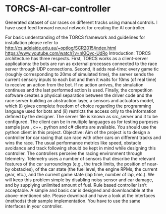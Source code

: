 # TORCS-AI-car-controller

Generated dataset of car races on different tracks using manual controls.
I have used feed forward neural network for creating the AI controller.

For basic understanding of the TORCS framework and guidelines for installation please refer to
http://cs.adelaide.edu.au/~optlog/SCR2015/index.html
https://www.youtube.com/watch?v=nKIQvc-UdRo
Introduction:
TORCS architecture has three respects. First, TORCS works as a client-server applications: the
bots are run as external processes connected to the race server through UDP connections. Second,
it adds real-time: every game tic (roughly corresponding to 20ms of simulated time), the server
sends the current sensory inputs to each bot and then it waits for 10ms (of real time) to receive
an action from the bot. If no action arrives, the simulation continues and the last performed action
is used. Finally, the competition software creates a physical separation between the driver code
and the race server building an abstraction layer, a sensors and actuators model, which (i) gives
complete freedom of choice regarding the programming language used for bots and (ii) restricts
the access only to the information defined by the designer. The server file is known as src_server
and it to be configured. The client can be in multiple languages as for testing purposes sample
java , c++, python and c# clients are available. You should use the python client in this project.
Objective:
Aim of the project is to design a controller for car racing that can race with other cars on different
tracks and wins the race. The usual performance metrics like speed, obstacle avoidance and track
following should be kept in mind while designing this controller. The controllers perceive the
racing environment through telemetry. Telemetry uses a number of sensors that describe the
relevant features of the car surroundings (e.g., the track limits, the position of near-by obstacles),
of the car state (the fuel level, the engine RPMs, the current gear, etc.), and the current game state
(lap time, number of lap, etc.). We will keep this problem simple by disabling noisy sensor and
car damage, and by supplying unlimited amount of fuel. Rule based controller isn’t acceptable.
A simple and basic car is designed and downloadable at the above-mentioned site. Please
download and have a look at the interfaces (methods) their sample implementation. You have to
use the same interfaces in your controller.
